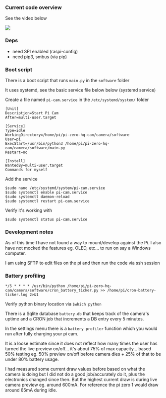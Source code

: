 ### Current code overview

See the video below

<a href="https://youtu.be/E31nRjYFxPQ"><img src="./menu-yt-thumb.JPG"/></a>

### Deps

- need SPI enabled (raspi-config)
- need pip3, smbus (via pip)

### Boot script

There is a boot script that runs `main.py` in the `software` folder

It uses systemd, see the basic service file below below (systemd service)

Create a file named `pi-cam.service` in the `/etc/systemd/system/` folder

```
[Unit]
Description=Start Pi Cam
After=multi-user.target

[Service]
Type=idle
WorkingDirectory=/home/pi/pi-zero-hq-cam/camera/software
User=pi
ExecStart=/usr/bin/python3 /home/pi/pi-zero-hq-cam/camera/software/main.py
Restart=no

[Install]
WantedBy=multi-user.target
Commands for myself
```

Add the service

```
$sudo nano /etc/systemd/system/pi-cam.service
$sudo systemctl enable pi-cam.service
$sudo systemctl daemon-reload
$sudo systemctl restart pi-cam.service
```

Verify it's working with

`$sudo systemctl status pi-cam.service`

### Development notes

As of this time I have not found a way to mount/develop against the Pi. I also have not mocked the features eg. OLED, etc... to run on say a Windows computer.

I am using SFTP to edit files on the pi and then run the code via ssh session

### Battery profiling

`*/5 * * * * /usr/bin/python /home/pi/pi-zero-hq-cam/camera/software/cron_battery_ticker.py >> /home/pi/cron-battery-ticker.log 2>&1`

Verify python binary location via `$which python`

There is a Sqlite database `battery.db` that keeps track of the camera's uptime and a CRON job that increments a DB entry every 5 minutes.

In the settings menu there is a `battery profiler` function which you would run after fully charging your pi cam.

It is a loose estimate since it does not reflect how many times the user has turned the live preview on/off... it's about 75% of max capacity... based 50% testing eg. 50% preview on/off before camera dies + 25% of that to be under 80% battery usage.

I had measured some current draw values before based on what the camera is doing but I did not do a good job/accurately do it, plus the electronics changed since then. But the highest current draw is during live camera preview eg. around 600mA. For reference the pi zero 1 would draw around 65mA during idle.
